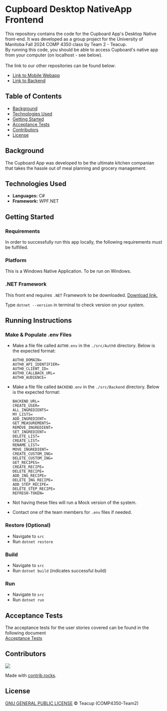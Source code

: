 # Cupboard Desktop NativeApp Frontend
This repository contains the code for the Cupboard App's Desktop Native front-end. It was developed as a group project for the University of Manitoba Fall 2024 COMP 4350 class by Team 2 - Teacup.
<br>By running this code, you should be able to access Cupboard's native app from your computer (on localhost - see below). <br>
<br>The link to our other repositories can be found below:
- [Link to Mobile Webapp](https://github.com/COMP4350-Team2/Mobile-WebApp) <br/>
- [Link to Backend](https://github.com/COMP4350-Team2/Backend)

## Table of Contents
- [Background](#background)
- [Technologies Used](#technologies-used)
- [Getting Started](#getting-started)
- [Acceptance Tests](#acceptance-tests)
- [Contributors](#contributors)
- [License](#license)

## Background
The Cupboard App was developed to be the ultimate kitchen companian that takes the hassle out of meal planning and grocery management.

## Technologies Used

- **Languages:** C#
- **Framework:** WPF.NET

## Getting Started

### Requirements
In order to successfully run this app locally, the following requirements must be fulfilled.
### Platform
This is a Windows Native Application. To be run on Windows.

### .NET Framework
This front end requires `.NET` Framework to be downloaded. [Download link.](https://dotnet.microsoft.com/en-us/download)

Type `dotnet --version` in terminal to check version on your system.

## Running Instructions

### Make & Populate .env Files
- Make a file file called `AUTH0.env` in the `./src/Auth0` directory. Below is the expected format:

    ```
    AUTH0_DOMAIN=
    AUTH0_API_IDENTIFIER=
    AUTH0_CLIENT_ID=
    AUTH0_CALLBACK_URL=
    AUTH0_AUDIENCE=
    ```
- Make a file file called `BACKEND.env` in the `./src/Backend` directory. Below is the expected format:

    ```
    BACKEND_URL=
    CREATE_USER=
    ALL_INGREDIENTS=
    MY_LISTS=
    ADD_INGREDIENT=
    GET_MEASUREMENTS=
    REMOVE_INGREDIENT=
    SET_INGREDIENT=
    DELETE_LIST=
    CREATE_LIST=
    RENAME_LIST=
    MOVE_INGREDIENT=
    CREATE_CUSTOM_ING=
    DELETE_CUSTOM_ING=
    GET_RECIPES=
    CREATE_RECIPE=
    DELETE_RECIPE=
    ADD_ING_RECIPE=
    DELETE_ING_RECIPE=
    ADD_STEP_RECIPE=
    DELETE_STEP_RECIPE=
    REFRESH-TOKEN=
    ```   

- Not having these files will run a Mock version of the system.
- Contact one of the team members for `.env` files if needed.

### Restore (Optional)
- Navigate to `src`
- Run `dotnet restore`

### Build
- Navigate to `src`
- Run `dotnet build` (indicates successful build)

### Run
- Navigate to `src`
- Run `dotnet run` 


## Acceptance Tests
The acceptance tests for the user stories covered can be found in the following document <br>
[Acceptance Tests]()

## Contributors
<a href="https://github.com/COMP4350-Team2/Desktop-NativeApp/graphs/contributors">
  <img src="https://contrib.rocks/image?repo=COMP4350-Team2/Desktop-NativeApp" />
</a>

Made with [contrib.rocks](https://contrib.rocks).

## License
[GNU GENERAL PUBLIC LICENSE](LICENSE) © Teacup (COMP4350-Team2)